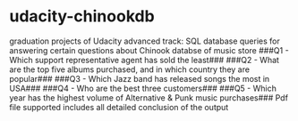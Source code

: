 # udacity-chinookdb
graduation projects of Udacity advanced track:
SQL database queries for answering certain questions about Chinook databse of music store
    ###Q1 - Which support representative agent has sold the least###
    ###Q2 - What are the top five albums purchased, and in which country they are popular###
    ###Q3 - Which Jazz band has released songs the most in USA###
    ###Q4 - Who are the best three customers###
    ###Q5 - Which year has the highest volume of Alternative & Punk music purchases###
Pdf file supported includes all detailed conclusion of the output
